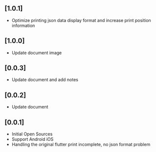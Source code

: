 ## [1.0.1] 
* Optimize printing json data display format and increase print position information
## [1.0.0] 
* Update document image
## [0.0.3] 
* Update document and add notes
## [0.0.2] 
* Update document
## [0.0.1] 
* Initial Open Sources
* Support Android iOS
* Handling the original flutter print incomplete, no json format problem


